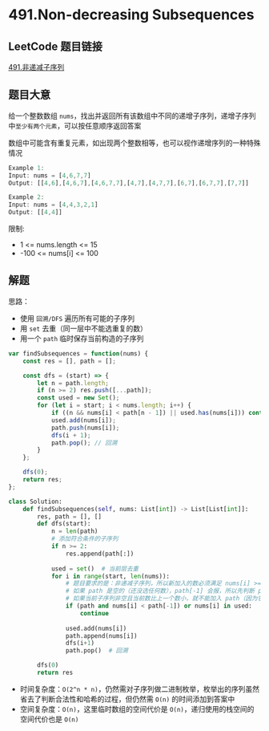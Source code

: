 # 491.Non-decreasing Subsequences

## LeetCode 题目链接

[491.非递减子序列](https://leetcode.cn/problems/non-decreasing-subsequences/)

## 题目大意

给一个整数数组 `nums`，找出并返回所有该数组中不同的递增子序列，递增子序列中`至少有两个元素`，可以按任意顺序返回答案

数组中可能含有重复元素，如出现两个整数相等，也可以视作递增序列的一种特殊情况

```js
Example 1:
Input: nums = [4,6,7,7]
Output: [[4,6],[4,6,7],[4,6,7,7],[4,7],[4,7,7],[6,7],[6,7,7],[7,7]]

Example 2:
Input: nums = [4,4,3,2,1]
Output: [[4,4]]
```

限制:
- 1 <= nums.length <= 15
- -100 <= nums[i] <= 100

## 解题

思路：
- 使用 `回溯/DFS` 遍历所有可能的子序列
- 用 `set` 去重（同一层中不能选重复的数）
- 用一个 `path` 临时保存当前构造的子序列

```js
var findSubsequences = function(nums) {
    const res = [], path = [];

    const dfs = (start) => {
        let n = path.length;
        if (n >= 2) res.push([...path]);
        const used = new Set();
        for (let i = start; i < nums.length; i++) {
            if ((n && nums[i] < path[n - 1]) || used.has(nums[i])) continue;
            used.add(nums[i]);
            path.push(nums[i]);
            dfs(i + 1);
            path.pop(); // 回溯
        }
    };

    dfs(0);
    return res;
};
```
```python
class Solution:
    def findSubsequences(self, nums: List[int]) -> List[List[int]]:
        res, path = [], []
        def dfs(start):
            n = len(path)
            # 添加符合条件的子序列
            if n >= 2:
                res.append(path[:])
            
            used = set()  # 当前层去重
            for i in range(start, len(nums)):
                # 题目要求的是：非递减子序列，所以新加入的数必须满足 nums[i] >= path[-1]
                # 如果 path 是空的（还没选任何数），path[-1] 会报，所以先判断 path 是否非空，再比较大小
                # 如果当前子序列非空且当前数比上一个数小，就不能加入 path（因为它会打破非递减顺序）
                if (path and nums[i] < path[-1]) or nums[i] in used:
                    continue
                
                used.add(nums[i])
                path.append(nums[i])
                dfs(i+1)
                path.pop()  # 回溯

        dfs(0)
        return res
```

- 时间复杂度：`O(2^n * n)`，仍然需对子序列做二进制枚举，枚举出的序列虽然省去了判断合法性和哈希的过程，但仍然需 `O(n)` 的时间添加到答案中
- 空间复杂度：`O(n)`，这里临时数组的空间代价是 `O(n)`，递归使用的栈空间的空间代价也是 `O(n)`
